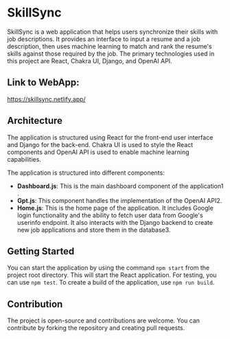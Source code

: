 # SkillSync

SkillSync is a web application that helps users synchronize their skills with job descriptions. It provides an interface to input a resume and a job description, then uses machine learning to match and rank the resume's skills against those required by the job. The primary technologies used in this project are React, Chakra UI, Django, and OpenAI API.

## Link to WebApp: 
https://skillsync.netlify.app/

## Architecture

The application is structured using React for the front-end user interface and Django for the back-end. Chakra UI is used to style the React components and OpenAI API is used to enable machine learning capabilities.

The application is structured into different components:

- **Dashboard.js**: This is the main dashboard component of the application​1​.
- **Gpt.js**: This component handles the implementation of the OpenAI API​2​.
- **Home.js**: This is the home page of the application. It includes Google login functionality and the ability to fetch user data from Google's userinfo endpoint. It also interacts with the Django backend to create new job applications and store them in the database​3​.

## Getting Started

You can start the application by using the command `npm start` from the project root directory. This will start the React application. For testing, you can use `npm test`. To create a build of the application, use `npm run build`.


## Contribution

The project is open-source and contributions are welcome. You can contribute by forking the repository and creating pull requests.

